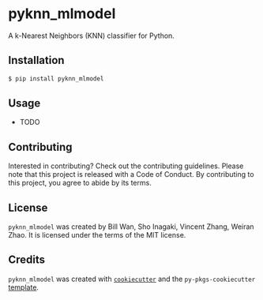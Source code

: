# pyknn_mlmodel

A k-Nearest Neighbors (KNN) classifier for Python.

## Installation

```bash
$ pip install pyknn_mlmodel
```

## Usage

- TODO

## Contributing

Interested in contributing? Check out the contributing guidelines. Please note that this project is released with a Code of Conduct. By contributing to this project, you agree to abide by its terms.

## License

`pyknn_mlmodel` was created by Bill Wan, Sho Inagaki, Vincent Zhang, Weiran Zhao. It is licensed under the terms of the MIT license.

## Credits

`pyknn_mlmodel` was created with [`cookiecutter`](https://cookiecutter.readthedocs.io/en/latest/) and the `py-pkgs-cookiecutter` [template](https://github.com/py-pkgs/py-pkgs-cookiecutter).
